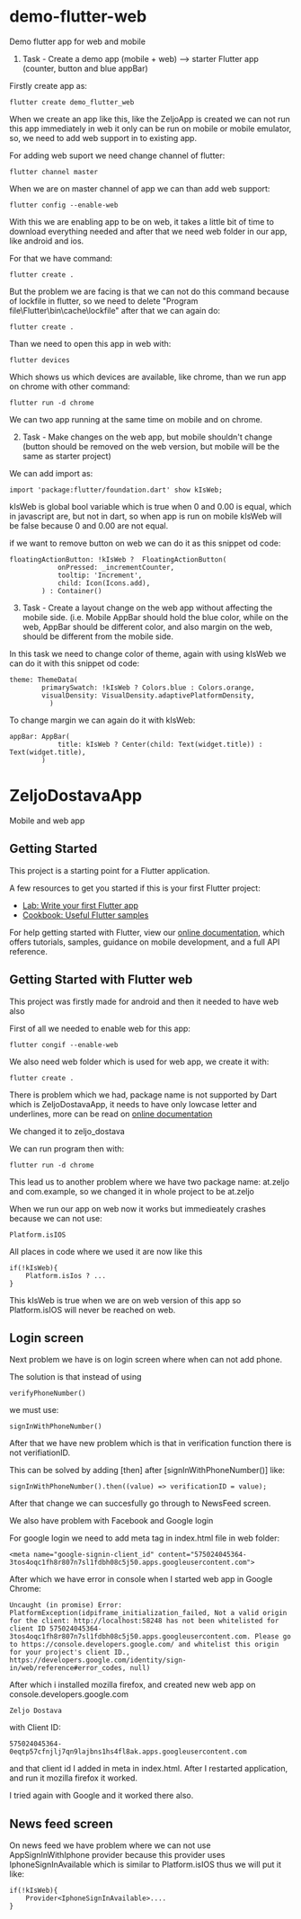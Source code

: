 # demo-flutter-web
Demo flutter app for web and mobile



1. Task - Create a demo app (mobile + web) --> starter Flutter app (counter, button and blue appBar) 

Firstly create app as:

	flutter create demo_flutter_web

When we create an app like this, like the ZeljoApp is created we can not run this app immediately in web it only can be run on mobile or mobile emulator, so, we need to add web support in to existing app.

For adding web suport we need change channel of flutter:

	flutter channel master

When we are on master channel of app we can than add web support:

	flutter config --enable-web

With this we are enabling app to be on web, it takes a little bit of time to download everything needed and after that we need web folder in our app, like android and ios.

For that we have command:

	flutter create .

But the problem we are facing is that we can not do this command because of lockfile in flutter, so we need to delete "Program file\Flutter\bin\cache\lockfile" after that we can again do: 

	flutter create .

Than we need to open this app in web with:

	flutter devices

Which shows us which devices are available, like chrome, than we run app on chrome with other command:

	flutter run -d chrome

We can two app running at the same time on mobile and on chrome.



2. Task - Make changes on the web app, but mobile shouldn't change (button should be removed on the web version, but mobile will be the same as starter project)

We can add import as:

	import 'package:flutter/foundation.dart' show kIsWeb;

kIsWeb is global bool variable which is true when 0 and 0.00 is equal, which in javascript are, but not in dart, so when app is run on mobile kIsWeb will be false because 0 and 0.00 are not equal.

if we want to remove button on web we can do it as this snippet od code:

	floatingActionButton: !kIsWeb ?  FloatingActionButton(
        		onPressed: _incrementCounter,
        		tooltip: 'Increment',
        		child: Icon(Icons.add),
      		) : Container()



3. Task - Create a layout change on the web app without affecting the mobile side. (i.e. Mobile AppBar should hold the blue color, while on the web, AppBar should be different color, and also margin on the web, should be different from the mobile side.

In this task we need to change color of theme, again with using kIsWeb we can do it with this snippet od code:

	theme: ThemeData(
        	primarySwatch: !kIsWeb ? Colors.blue : Colors.orange,
        	visualDensity: VisualDensity.adaptivePlatformDensity,
      	      )

To change margin we can again do it with kIsWeb:

	appBar: AppBar(
        		title: kIsWeb ? Center(child: Text(widget.title)) : Text(widget.title),
      		)
		
		

# ZeljoDostavaApp

Mobile and web app

## Getting Started

This project is a starting point for a Flutter application.

A few resources to get you started if this is your first Flutter project:

- [Lab: Write your first Flutter app](https://flutter.dev/docs/get-started/codelab)
- [Cookbook: Useful Flutter samples](https://flutter.dev/docs/cookbook)

For help getting started with Flutter, view our
[online documentation](https://flutter.dev/docs), which offers tutorials,
samples, guidance on mobile development, and a full API reference.

## Getting Started with Flutter web

This project was firstly made for android and then it needed to have web also

First of all we needed to enable web for this app:

    flutter congif --enable-web

We also need web folder which is used for web app, we create it with:

    flutter create .

There is problem which we had, package name is not supported by Dart which is ZeljoDostavaApp, it needs to have only lowcase letter and underlines, more can be read on [online documentation](https://dart.dev/guides/packages)

We changed it to zeljo_dostava

We can run program then with:

    flutter run -d chrome

This lead us to another problem where we have two package name: at.zeljo and com.example, so we changed it in whole project to be at.zeljo

When we run our app on web now it works but immedieately crashes because we can not use: 

    Platform.isIOS

All places in code where we used it are now like this

    if(!kIsWeb){
        Platform.isIos ? ...
    }

This kIsWeb is true when we are on web version of this app so Platform.isIOS will never be reached on web.

## Login screen

Next problem we have is on login screen where when can not add phone.

The solution is that instead of using 

    verifyPhoneNumber() 
    
we must use:

    signInWithPhoneNumber()

After that we have new problem which is that in verification function there is not verifiationID.

This can be solved by adding [then] after [signInWithPhoneNumber()] like:

    signInWithPhoneNumber().then((value) => verificationID = value);

After that change we can succesfully go through to NewsFeed screen.

We also have problem with Facebook and Google login

For google login we need to add meta tag in index.html file in web folder:

    <meta name="google-signin-client_id" content="575024045364-3tos4oqc1fh8r807n7sl1fdbh08c5j50.apps.googleusercontent.com">

After which we have error in console when I started web app in Google Chrome:

    Uncaught (in promise) Error: PlatformException(idpiframe_initialization_failed, Not a valid origin for the client: http://localhost:58248 has not been whitelisted for client ID 575024045364-3tos4oqc1fh8r807n7sl1fdbh08c5j50.apps.googleusercontent.com. Please go to https://console.developers.google.com/ and whitelist this origin for your project's client ID., https://developers.google.com/identity/sign-in/web/reference#error_codes, null)

After which i installed mozilla firefox, and created new web app on console.developers.google.com

    Zeljo Dostava

with Client ID:

    575024045364-0eqtp57cfnjlj7qn9lajbns1hs4fl8ak.apps.googleusercontent.com

and that client id I added in meta in index.html. After I restarted application, and run it mozilla firefox it worked.

I tried again with Google and it worked there also.

## News feed screen

On news feed we have problem where we can not use AppSignInWithIphone provider because this provider uses IphoneSignInAvailable which is similar to Platform.isIOS thus we will put it like:

    if(!kIsWeb){
        Provider<IphoneSignInAvailable>....
    }





